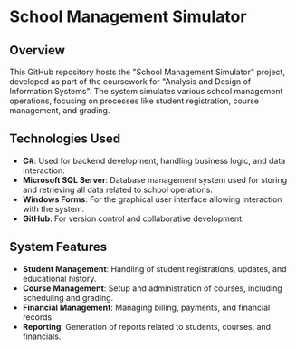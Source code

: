 # School Management Simulator

## Overview
This GitHub repository hosts the "School Management Simulator" project, developed as part of the coursework for "Analysis and Design of Information Systems". The system simulates various school management operations, focusing on processes like student registration, course management, and grading.

## Technologies Used
- **C#**: Used for backend development, handling business logic, and data interaction.
- **Microsoft SQL Server**: Database management system used for storing and retrieving all data related to school operations.
- **Windows Forms**: For the graphical user interface allowing interaction with the system.
- **GitHub**: For version control and collaborative development.

## System Features
- **Student Management**: Handling of student registrations, updates, and educational history.
- **Course Management**: Setup and administration of courses, including scheduling and grading.
- **Financial Management**: Managing billing, payments, and financial records.
- **Reporting**: Generation of reports related to students, courses, and financials.
